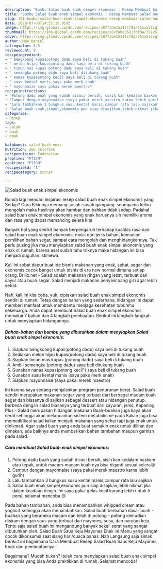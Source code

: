 ```yaml
---
description: "Bumbu Salad buah enak simpel ekonomis | Resep Membuat Salad buah enak simpel ekonomis Yang Enak Banget"
title: "Bumbu Salad buah enak simpel ekonomis | Resep Membuat Salad buah enak simpel ekonomis Yang Enak Banget"
slug: 191-bumbu-salad-buah-enak-simpel-ekonomis-resep-membuat-salad-buah-enak-simpel-ekonomis-yang-enak-banget
date: 2020-07-08T14:52:19.859Z
image: https://img-global.cpcdn.com/recipes/a87fabe3531fcf8a/751x532cq70/salad-buah-enak-simpel-ekonomis-foto-resep-utama.jpg
thumbnail: https://img-global.cpcdn.com/recipes/a87fabe3531fcf8a/751x532cq70/salad-buah-enak-simpel-ekonomis-foto-resep-utama.jpg
cover: https://img-global.cpcdn.com/recipes/a87fabe3531fcf8a/751x532cq70/salad-buah-enak-simpel-ekonomis-foto-resep-utama.jpg
author: Mae Daniel
ratingvalue: 3.5
reviewcount: 9
recipeingredient:
- " bengkoang kupaspotong dadu saya beli di tukang buah"
- " melon hijau kupaspotong dadu saya beli di tukang buah"
- " timun mas kupas potong dadu saya beli di tukang buah"
- " semangka potong dadu saya beli ditukang buah"
- " nanas kupaspotong kecil saya beli di tukang buah"
- " susu kental manis saya pake merk enak"
- " mayonnaise saya pakai merek maestro"
recipeinstructions:
- "Potong dadu buah yang sudah dicuci bersih, sisih kan kedalam baskom atau tepak, untuk macam-macam buah nya bisa diganti sesuai selera😉"
- "Campur dengan mayonnaise (saya pakai merek maestro karna lebih gurih)"
- "Lalu tambahkan 3 bungkus susu kental manis,campur rata lalu sajikan"
- "Salad buah enak,simpel,ekonomis pun siap disajikan,lebih nikmat jika dalam keadaan dingin. Ini saya pakai gelas kecil kurang lebih untuk 5 porsi, selamat mencoba 😊"
categories:
- Resep
tags:
- salad
- buah
- enak

katakunci: salad buah enak 
nutrition: 266 calories
recipecuisine: Indonesian
preptime: "PT15M"
cooktime: "PT39M"
recipeyield: "1"
recipecategory: Dinner

---
```



![Salad buah enak simpel ekonomis](https://img-global.cpcdn.com/recipes/a87fabe3531fcf8a/751x532cq70/salad-buah-enak-simpel-ekonomis-foto-resep-utama.jpg)

Bunda lagi mencari inspirasi resep salad buah enak simpel ekonomis yang Sedap? Cara Bikinnya memang susah-susah gampang. seumpama keliru mengolah maka hasilnya akan hambar dan bahkan tidak sedap. Padahal salad buah enak simpel ekonomis yang enak harusnya sih memiliki aroma dan rasa yang dapat memancing selera kita.

Banyak hal yang sedikit banyak berpengaruh terhadap kualitas rasa dari salad buah enak simpel ekonomis, mulai dari jenis bahan, kemudian pemilihan bahan segar, sampai cara mengolah dan menghidangkannya. Tak perlu pusing jika mau menyiapkan salad buah enak simpel ekonomis yang enak di rumah, karena asal sudah tahu triknya maka hidangan ini bisa menjadi suguhan istimewa.

Kali ini sobat dapur buat ide bisnis makanan yang enak, sehat, segar dan ekonomis cocok banget untuk bisnis di era new normal dimana setiap orang. Brilio.net - Salad adalah makanan ringan yang lezat, terbuat dari sayur atau buah segar. Salad menjadi makanan penyeimbang gizi agar lebih sehat.


Nah, kali ini kita coba, yuk, ciptakan salad buah enak simpel ekonomis sendiri di rumah. Tetap dengan bahan yang sederhana, hidangan ini dapat memberi manfaat untuk membantu menjaga kesehatan tubuhmu sekeluarga. Anda dapat membuat Salad buah enak simpel ekonomis memakai 7 bahan dan 4 langkah pembuatan. Berikut ini langkah-langkah untuk menyiapkan hidangannya.

<!--inarticleads1-->

##### Bahan-bahan dan bumbu yang dibutuhkan dalam menyiapkan Salad buah enak simpel ekonomis:

1. Siapkan  bengkoang kupas(potong dadu) saya beli di tukang buah
1. Sediakan  melon hijau kupas(potong dadu) saya beli di tukang buah
1. Siapkan  timun mas kupas (potong dadu) saya beli di tukang buah
1. Ambil  semangka (potong dadu) saya beli ditukang buah
1. Gunakan  nanas kupas(potong kecil&#34;) saya beli di tukang buah
1. Gunakan  susu kental manis (saya pake merk enak)
1. Siapkan  mayonnaise (saya pakai merek maestro)


Ini karena saya sedang menjalankan program penurunan berat. Salad buah sendiri merupakan makanan segar yang terbuat dari berbagai macam buah segar dan biasanya di sajikan sebagai dessert atau hidangan penutup. berbeda dengan salad biasanya yang terbuat dari sayuran, jenis. Kapanlagi Plus - Salad merupakan hidangan makanan Buah-buahan juga kaya akan serat sehingga akan melancarkan sistem metabolisme pada Kalian juga bisa memodifikasi salad kalian menjadi makanan yang sehat tapi juga enak untuk dinikmati. Agar salad buah yang anda buat semakin enak untuk dilihat dan dimakan, ada baiknya anda memberikan bahan tambahan maupun garnish pada salad. 

<!--inarticleads2-->

##### Cara membuat Salad buah enak simpel ekonomis:

1. Potong dadu buah yang sudah dicuci bersih, sisih kan kedalam baskom atau tepak, untuk macam-macam buah nya bisa diganti sesuai selera😉
1. Campur dengan mayonnaise (saya pakai merek maestro karna lebih gurih)
1. Lalu tambahkan 3 bungkus susu kental manis,campur rata lalu sajikan
1. Salad buah enak,simpel,ekonomis pun siap disajikan,lebih nikmat jika dalam keadaan dingin. Ini saya pakai gelas kecil kurang lebih untuk 5 porsi, selamat mencoba 😊


Pada bahan tambahan, anda bisa menambahkan whipped cream atau yoghurt sehingga akan menambahkan. Salad buah berbahan dasar buah - buahan yang beraneka macam dan telah di potong - potong kemudian disiram dengan saus yang terbuat dari mayones, susu, dan parutan keju. Tentu saja salad buah ini mengandung banyak sekali serat yang sangat dibutuhkan oleh. Salad Buah Saus Keju Mayones Enak ini Menu yang sangat cocok dikonsumsi saat siang hari/cuaca panas. Nah Langsung saja simak berikut ini bagaimana Cara Membuat Resep Salad Buah Saus Keju Mayones Enak dan pembuatannya. 

Bagaimana? Mudah bukan? Itulah cara menyiapkan salad buah enak simpel ekonomis yang bisa Anda praktikkan di rumah. Selamat mencoba!
